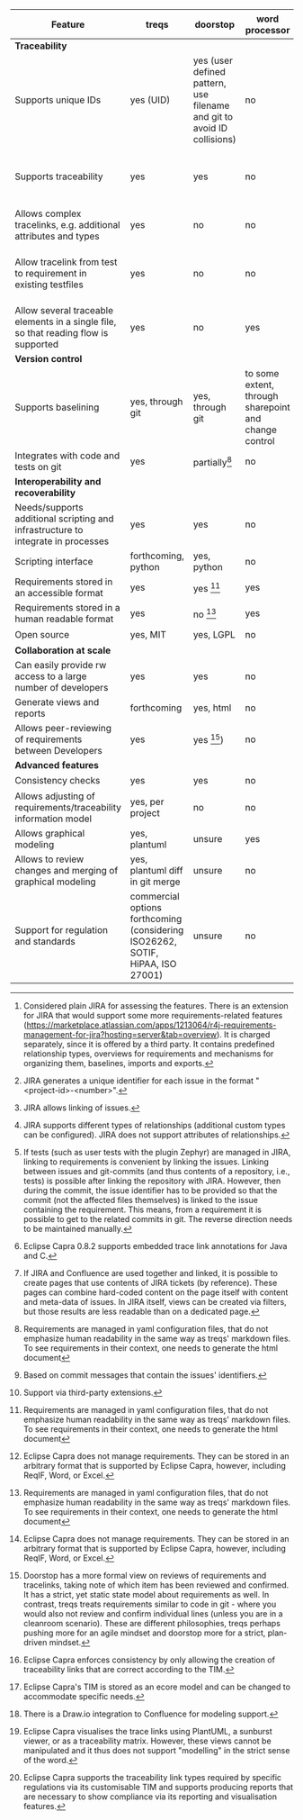 | Feature | treqs | doorstop | word processor | spreadsheet | traditional re tools | issue tracker[^issue-1] | Eclipse Capra |
| ---     | ---   | ---      | ---            | ---         | ---                  | ---                     | ---     |
| **Traceability** |
| Supports unique IDs | yes (UID) | yes (user defined pattern, use filename and git to avoid ID collisions) | no | no | yes | yes[^jira-1] | no |
| Supports traceability | yes | yes | no | to some extend, through handwritten ids  | yes | yes[^jira-2] | yes |
| Allows complex tracelinks, e.g. additional attributes and types | yes | no | no | no | yes | partially[^jira-3] | yes | 
| Allow tracelink from test to requirement in existing testfiles | yes | no | no | no | likely, but impossible to keep in sync with git | partially[^jira-4] | yes[^capra-1] |
| Allow several traceable elements in a single file, so that reading flow is supported | yes | no | yes | yes | yes, but license required | indirectly[^jira-5] | yes |
| **Version control** |
| Supports baselining | yes, through git | yes, through git | to some extent, through sharepoint and change control | no | yes | no | no |
| Integrates with code and tests on git | yes | partially[^doorstop-1] | no | no | no | yes[^jira-6] | no |
| **Interoperability and recoverability** | 
| Needs/supports additional scripting and infrastructure to integrate in processes | yes | yes | no | partially | yes | no scripting, but configuration needed | no |
| Scripting interface | forthcoming, python | yes, python | no | partially | yes, proprietory | indirectly[^jira-7] | no |
| Requirements stored in an accessible format | yes | yes [^doorstop-1] | yes | yes | no | no | N/A[^capra-2] |
| Requirements stored in a human readable format | yes | no [^doorstop-1] | yes | yes | no | no |
| Open source | yes, MIT | yes, LGPL | no | no | no | no | N/A[^capra-2] |
| **Collaboration at scale** |
| Can easily provide rw access to a large number of developers | yes | yes | no | no | no | yes | no |
| Generate views and reports | forthcoming | yes, html | no | no | yes | yes | yes |
| Allows peer-reviewing of requirements between Developers | yes | yes [^doorstop-2]) | no | no | no | yes | no |
| **Advanced features** | 
| Consistency checks | yes | yes | no | no | yes | unclear | yes[^capra-3] |
| Allows adjusting of requirements/traceability information model | yes, per project | no | no | no | yes, per instance | yes, per project | yes[^capra-4] |
| Allows graphical modeling | yes, plantuml | unsure | yes | partially | yes | no[^jira-8] | yes[^capra-5] |
| Allows to review changes and merging of graphical modeling | yes, plantuml diff in git merge | unsure | no | no | no | no | no |
| Support for regulation and standards | commercial options forthcoming (considering ISO26262, SOTIF, HiPAA, ISO 27001) | unsure | no | no | usually yes | no | yes[^capra-6] |

[^doorstop-1]: Requirements are managed in yaml configuration files, that do not emphasize human readability in the same way as treqs' markdown files. To see requirements in their context, one needs to generate the html document

[^doorstop-2]: Doorstop has a more formal view on reviews of requirements and tracelinks, taking note of which item has been reviewed and confirmed. It has a strict, yet static state model about requirements as well. In contrast, treqs treats requirements similar to code in git - where you would also not review and confirm individual lines (unless you are in a cleanroom scenario). These are different philosophies, treqs perhaps pushing more for an agile mindset and doorstop more for a strict, plan-driven mindset.

[^issue-1]: Considered plain JIRA for assessing the features. There is an extension for JIRA that would support some more requirements-related features (https://marketplace.atlassian.com/apps/1213064/r4j-requirements-management-for-jira?hosting=server&tab=overview). It is charged separately, since it is offered by a third party. It contains predefined relationship types, overviews for requirements and mechanisms for organizing them, baselines, imports and exports.

[^jira-1]: JIRA generates a unique identifier for each issue in the format "\<project-id>-\<number>".

[^jira-2]: JIRA allows linking of issues.

[^jira-3]: JIRA supports different types of relationships (additional custom types can be configured). JIRA does not support attributes of relationships.

[^jira-4]: If tests (such as user tests with the plugin Zephyr) are managed in JIRA, linking to requirements is convenient by linking the issues. Linking between issues and git-commits (and thus contents of a repository, i.e., tests) is possible after linking the repository with JIRA. However, then during the commit, the issue identifier has to be provided so that the commit (not the affected files themselves) is linked to the issue containing the requirement. This means, from a requirement it is possible to get to the related commits in git. The reverse direction needs to be maintained manually.

[^jira-5]: If JIRA and Confluence are used together and linked, it is possible to create pages that use contents of JIRA tickets (by reference). These pages can combine hard-coded content on the page itself with content and meta-data of issues. In JIRA itself, views can be created via filters, but those results are less readable than on a dedicated page.

[^jira-6]: Based on commit messages that contain the issues' identifiers.

[^jira-7]: Support via third-party extensions.

[^jira-8]: There is a Draw.io integration to Confluence for modeling support.

[^capra-1]: Eclipse Capra 0.8.2 supports embedded trace link annotations for Java and C.

[^capra-2]: Eclipse Capra does not manage requirements. They can be stored in an arbitrary format that is supported by Eclipse Capra, however, including ReqIF, Word, or Excel.

[^capra-3]: Eclipse Capra enforces consistency by only allowing the creation of traceability links that are correct according to the TIM.

[^capra-4]: Eclipse Capra's TIM is stored as an ecore model and can be changed to accommodate specific needs.

[^capra-5]: Eclipse Capra visualises the trace links using PlantUML, a sunburst viewer, or as a traceability matrix. However, these views cannot be manipulated and it thus does not support "modelling" in the strict sense of the word.

[^capra-6]: Eclipse Capra supports the traceability link types required by specific regulations via its customisable TIM and supports producing reports that are necessary to show compliance via its reporting and visualisation features.